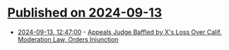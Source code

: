 # [Published on 2024-09-13](index.md)

* [2024-09-13, 12:47:00](https://soylentnews.org/article.pl?sid=24/09/12/0318228&from=rss) - [Appeals Judge Baffled by X's Loss Over Calif. Moderation Law, Orders Injunction](https://soylentnews.org/article.pl?sid=24/09/12/0318228&from=rss)
